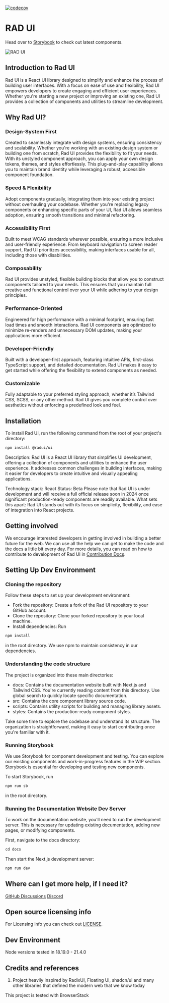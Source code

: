 [![codecov](https://codecov.io/gh/rad-ui/ui/graph/badge.svg?token=Z74MUHF5TN)](https://codecov.io/gh/rad-ui/ui)

# RAD UI

Head over to [Storybook](https://main--657eda33d6033847be90aaf8.chromatic.com/) to check out latest components.

![RAD UI](./assets/images/rad-ui-poster.png)

## Introduction to Rad UI

Rad UI is a React UI library designed to simplify and enhance the process of building user interfaces. With a focus on ease of use and flexibility, Rad UI empowers developers to create engaging and efficient user experiences. Whether you're starting a new project or improving an existing one, Rad UI provides a collection of components and utilities to streamline development.

## Why Rad UI?

### Design-System First

Created to seamlessly integrate with design systems, ensuring consistency and scalability. Whether you're working with an existing design system or building one from scratch, Rad UI provides the flexibility to fit your needs. With its unstyled component approach, you can apply your own design tokens, themes, and styles effortlessly. This plug-and-play capability allows you to maintain brand identity while leveraging a robust, accessible component foundation.

### Speed & Flexibility

Adopt components gradually, integrating them into your existing project without overhauling your codebase. Whether you're replacing legacy components or enhancing specific parts of your UI, Rad UI allows seamless adoption, ensuring smooth transitions and minimal refactoring.

### Accessibility First

Built to meet WCAG standards wherever possible, ensuring a more inclusive and user-friendly experience. From keyboard navigation to screen reader support, Rad UI prioritizes accessibility, making interfaces usable for all, including those with disabilities.

### Composability

Rad UI provides unstyled, flexible building blocks that allow you to construct components tailored to your needs. This ensures that you maintain full creative and functional control over your UI while adhering to your design principles.

### Performance-Oriented

Engineered for high performance with a minimal footprint, ensuring fast load times and smooth interactions. Rad UI components are optimized to minimize re-renders and unnecessary DOM updates, making your applications more efficient.

### Developer-Friendly

Built with a developer-first approach, featuring intuitive APIs, first-class TypeScript support, and detailed documentation. Rad UI makes it easy to get started while offering the flexibility to extend components as needed.

### Customizable

Fully adaptable to your preferred styling approach, whether it’s Tailwind CSS, SCSS, or any other method. Rad UI gives you complete control over aesthetics without enforcing a predefined look and feel.

## Installation

To install Rad UI, run the following command from the root of your project's directory:

```bash
npm install @radui/ui
```

Description: Rad UI is a React UI library that simplifies UI development, offering a collection of components and utilities to enhance the user experience. It addresses common challenges in building interfaces, making it easier for developers to create intuitive and visually appealing applications.

Technology stack: React
Status: Beta
Please note that Rad UI is under development and will receive a full official release soon in 2024 once significant production-ready components are readily available.
What sets this apart: Rad UI stands out with its focus on simplicity, flexibility, and ease of integration into React projects.
<!-- 

## Dependencies

Describe any dependencies that must be installed for this software to work.
This includes programming languages, databases or other storage mechanisms, build tools, frameworks, and so forth.
If specific versions of other software are required, or known not to work, call that out.

## Usage

Show users how to use the software.
Be specific.
Use appropriate formatting when showing code snippets.

## How to test the software

If the software includes automated tests, detail how to run those tests.

## Known issues

Document any known significant shortcomings with the software.

## Getting help

Instruct users how to get help with this software; this might include links to an issue tracker, wiki, mailing list, etc.

**Example**

If you have questions, concerns, bug reports, etc, please file an issue in this repository's Issue Tracker. -->

## Getting involved

We encourage interested developers in getting involved in building a better future for the web. We can use all the help we can get to make the code and the docs a little bit every day.
For more details, you can read on how to contribute to development of Rad UI in [Contribution Docs](https://www.rad-ui.com/docs/contributing/before-you-start).

## Setting Up Dev Environment

### Cloning the repository

Follow these steps to set up your development environment:

-   Fork the repository: Create a fork of the Rad UI repository to your GitHub account.
-   Clone the repository: Clone your forked repository to your local machine.
-   Install dependencies: Run

```jsx
npm install

```

in the root directory. We use npm to maintain consistency in our dependencies.

### Understanding the code structure

The project is organized into these main directories:

-   docs: Contains the documentation website built with Next.js and Tailwind CSS. You're currently reading content from this directory. Use global search to quickly locate specific documentation.
-   src: Contains the core component library source code.
-   scripts: Contains utility scripts for building and managing library assets.
-   styles: Contains the production-ready component styles.

Take some time to explore the codebase and understand its structure. The organization is straightforward, making it easy to start contributing once you're familiar with it.

### Running Storybook

We use Storybook for component development and testing. You can explore our existing components and work-in-progress features in the WIP section. Storybook is essential for developing and testing new components.

To start Storybook, run

```jsx
npm run sb

```

in the root directory.

### Running the Documentation Website Dev Server

To work on the documentation website, you'll need to run the development server. This is necessary for updating existing documentation, adding new pages, or modifying components.

First, navigate to the docs directory:

```jsx
cd docs

```

Then start the Next.js development server:

```jsx
npm run dev
```

## Where can I get more help, if I need it?
[GitHub Discussions](https://github.com/rad-ui/ui/discussions)
[Discord](https://discord.com/invite/nMaQfeEPNp)

## Open source licensing info

For Licensing info you can check out [LICENSE](LICENSE).

## Dev Environment

Node versions tested in 18.19.0 - 21.4.0

## Credits and references

1. Project heavily inspired by RadixUI, Floating UI, shadcn/ui and many other libraries that defined the modern web that we know today

This project is tested with BrowserStack